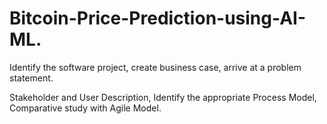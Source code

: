 # Bitcoin-Price-Prediction-using-AI-ML.

Identify the software project, create business case, arrive at a problem statement. 

Stakeholder and User Description, Identify the appropriate Process Model, Comparative study with Agile Model.


